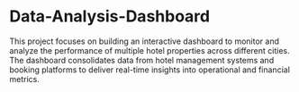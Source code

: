# Data-Analysis-Dashboard
This project focuses on building an interactive dashboard to monitor and analyze the performance of multiple hotel properties across different cities. The dashboard consolidates data from hotel management systems and booking platforms to deliver real-time insights into operational and financial metrics.
